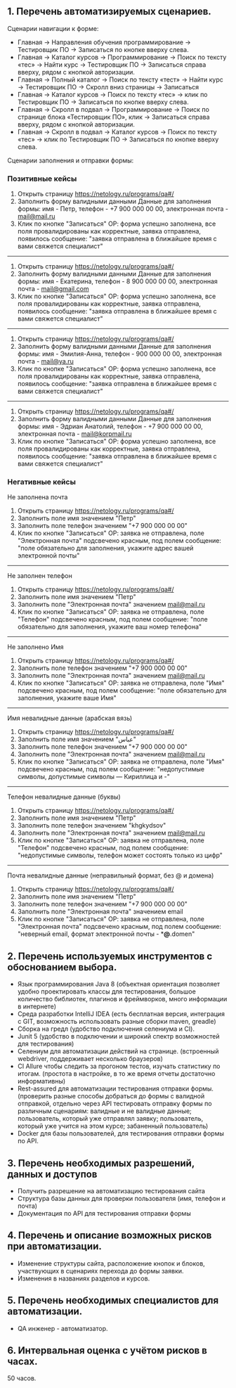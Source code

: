 ## 1.	Перечень автоматизируемых сценариев.

Сценарии навигации к форме:

-	Главная → Направления обучения программирование → Тестировщик ПО → Записаться по кнопке вверху слева.
-	Главная → Каталог курсов → Программирование → Поиск по тексту «тес» → Найти курс → Тестировщик ПО → Записаться справа вверху, рядом с кнопкой авторизации.
-	Главная → Полный каталог → Поиск по тексту «тест» → Найти курс → Тестировщик ПО → Скролл вниз страницы → Записаться 
-	Главная → Каталог курсов → Поиск по тексту «тес» → клик по Тестировщик ПО → Записаться по кнопке вверху слева.
-	Главная → Скролл в подвал → Программирование → Поиск по странице блока «Тестировщик ПО», клик → Записаться справа вверху, рядом с кнопкой авторизации.
-	Главная → Скролл в подвал → Каталог курсов → Поиск по тексту «тес» → клик по Тестировщик ПО → Записаться по кнопке вверху слева.

Сценарии заполнения и отправки формы: 

### Позитивные кейсы

 1. Открыть страницу https://netology.ru/programs/qa#/ 
 2. Заполнить форму валидными данными
 Данные для заполнения формы: имя - Петр, телефон - +7 900 000 00 00, электронная почта - mail@mail.ru
 3. Клик по кнопке "Записаться" 
 ОР: форма успешно заполнена, все поля провалидированы как корректные, заявка отправлена, появилось сообщение: "заявка отправлена в ближайшее время с вами свяжется специалист"
 ---
 1. Открыть страницу https://netology.ru/programs/qa#/ 
 2. Заполнить форму валидными данными
 Данные для заполнения формы: имя - Екатерина, телефон - 8 900 000 00 00, электронная почта - mail@gmail.com
 3. Клик по кнопке "Записаться" 
 ОР: форма успешно заполнена, все поля провалидированы как корректные, заявка отправлена, появилось сообщение: "заявка отправлена в ближайшее время с вами свяжется специалист"
 ---
 1. Открыть страницу https://netology.ru/programs/qa#/ 
 2. Заполнить форму валидными данными
 Данные для заполнения формы: имя - Эмилия-Анна, телефон - 900 000 00 00, электронная почта - mail@ya.ru
 3. Клик по кнопке "Записаться" 
 ОР: форма успешно заполнена, все поля провалидированы как корректные, заявка отправлена, появилось сообщение: "заявка отправлена в ближайшее время с вами свяжется специалист"
  ---
 1. Открыть страницу https://netology.ru/programs/qa#/ 
 2. Заполнить форму валидными данными
 Данные для заполнения формы: имя - Эдриан Анатолий, телефон - +7 900 000 00 00, электронная почта - mail@korpmail.ru
 3. Клик по кнопке "Записаться" 
 ОР: форма успешно заполнена, все поля провалидированы как корректные, заявка отправлена, появилось сообщение: "заявка отправлена в ближайшее время с вами свяжется специалист"
 
 ### Негативные кейсы
  
  Не заполнена почта
  1. Открыть страницу https://netology.ru/programs/qa#/ 
  2. Заполнить поле имя значением "Петр"
  3. Заполнить поле телефон значением "+7 900 000 00 00"
  4. Клик по кнопке "Записаться"
  ОР: заявка не отправлена, поле "Электронная почта" подсвечено красным, под полем сообщение: "поле обязательно для заполнения, укажите адрес вашей электронной почты"
  ---
  Не заполнен телефон
  1. Открыть страницу https://netology.ru/programs/qa#/
  2. Заполнить поле имя значением "Петр"
  3. Заполнить поле "Электронная почта" значением mail@mail.ru
  4. Клик по кнопке "Записаться"
  ОР: заявка не отправлена, поле "Телефон" подсвечено красным, под полем сообщение: "поле обязательно для заполнения, укажите ваш номер телефона"
  ---
  Не заполнено Имя
  1. Открыть страницу https://netology.ru/programs/qa#/
  2. Заполнить поле телефон значением "+7 900 000 00 00"
  3. Заполнить поле "Электронная почта" значением mail@mail.ru
  4. Клик по кнопке "Записаться"
  ОР: заявка не отправлена, поле "Имя" подсвечено красным, под полем сообщение: "поле обязательно для заполнения, укажите ваше Имя"
  ---
  Имя невалидные данные (арабская вязь)
  1. Открыть страницу https://netology.ru/programs/qa#/
  2. Заполнить поле имя значением "عباس"
  3. Заполнить поле телефон значением "+7 900 000 00 00"
  4. Заполнить поле "Электронная почта" значением mail@mail.ru
  5. Клик по кнопке "Записаться"
  ОР: заявка не отправлена, поле "Имя" подсвечено красным, под полем сообщение: "недопустимые символы, допустимые символы — Кириллица и -"
  ---
  Телефон невалидные данные (буквы)
  1. Открыть страницу https://netology.ru/programs/qa#/
  2. Заполнить поле имя значением "Петр"
  3. Заполнить поле телефон значением "khgkydsov"
  4. Заполнить поле "Электронная почта" значением mail@mail.ru
  5. Клик по кнопке "Записаться"
  ОР: заявка не отправлена, поле "Телефон" подсвечено красным, под полем сообщение: "недопустимые символы, телефон может состоять только из цифр"
  ---
  Почта невалидные данные (неправильный формат, без @ и домена)
  1. Открыть страницу https://netology.ru/programs/qa#/
  2. Заполнить поле имя значением "Петр"
  3. Заполнить поле телефон значением "+7 900 000 00 00"
  4. Заполнить поле "Электронная почта" значением email
  5. Клик по кнопке "Записаться"
  ОР: заявка не отправлена, поле "Электронная почта" подсвечено красным, под полем сообщение: "неверный email, формат электронной почты - ***@**.domen"


## 2.	Перечень используемых инструментов с обоснованием выбора.

- Язык программирования Java 8 (объектная ориентация позволяет удобно проектировать классы для тестирования, большое количество библиотек, плагинов и фреймворков, много информации в интернете)
- Среда разработки IntelliJ IDEA (есть бесплатная версия, интеграция с GIT, возможность использовать разные сборки maven, greadle)
-	Сборка на гредл (удобство подключения селениума и CI).
- Junit 5 (удобство в подключении и широкий спектр возможностей для тестирования)
-	Селениум для автоматизации действий на странице. (встроенный webdriver, поддерживает несколько браузеров)
-	CI Allure чтобы следить за прогоном тестов, изучать статистику по итогам. (простота в настройке, в то же время отчеты достаточно информативны)
-	Rest-assured для автоматизации тестирования отправки формы. (проверить разные способы добраться до формы с валидной отправкой, отдельно через API тестировать отправку формы по различным сценариям: валидные и не валидные данные; пользователь, который уже отправлял заявку; пользователь, который уже учится на этом курсе; забаненный пользователь)
-	Docker для базы пользователей, для тестирования отправки формы по API. 

## 3.	Перечень необходимых разрешений, данных и доступов

- Получить разрешение на автоматизацию тестирования сайта
-	Структура базы данных для проверки пользователя (имя, телефон и почта)
-	Документация по API для тестирования отправки формы

## 4.	Перечень и описание возможных рисков при автоматизации.

-	Изменение структуры сайта, расположение кнопок и блоков, участвующих в сценариях перехода до формы заявки.
-	Изменения в названиях разделов и курсов. 

## 5.	Перечень необходимых специалистов для автоматизации.

- QA инженер - автоматизатор. 

## 6.	Интервальная оценка с учётом рисков в часах.

50 часов. 
